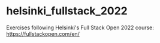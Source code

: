# helsinki_fullstack_2022
Exercises following Helsinki's Full Stack Open 2022 course: https://fullstackopen.com/en/
